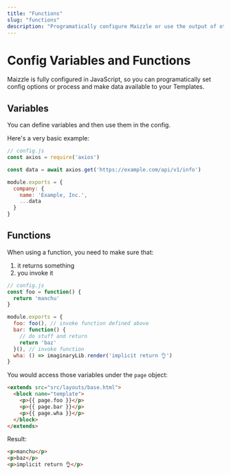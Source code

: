 ```yaml
---
title: "Functions"
slug: "functions"
description: "Programatically configure Maizzle or use the output of other Node.js packages as variables in your email templates"
---
```


# Config Variables and Functions

Maizzle is fully configured in JavaScript, so you can programatically set config options or process and make data available to your Templates.

## Variables

You can define variables and then use them in the config.

Here's a very basic example:

```js
// config.js
const axios = require('axios')

const data = await axios.get('https://example.com/api/v1/info')

module.exports = {
  company: {
    name: 'Example, Inc.',
    ...data
  }
}
```

## Functions

When using a function, you need to make sure that:

1. it returns something
2. you invoke it

```js
// config.js
const foo = function() {
  return 'manchu'
}

module.exports = {
  foo: foo(), // invoke function defined above
  bar: function() {
    // do stuff and return
    return 'baz'
  }(), // invoke function
  wha: () => imaginaryLib.render('implicit return 👌')
}
```

You would access those variables under the `page` object:

```html
<extends src="src/layouts/base.html">
  <block name="template">
    <p>{{ page.foo }}</p>
    <p>{{ page.bar }}</p>
    <p>{{ page.wha }}</p>
  </block>
</extends>
```

Result:

```html
<p>manchu</p>
<p>baz</p>
<p>implicit return 👌</p>
```

